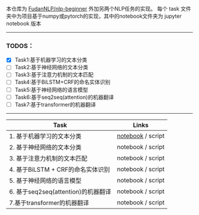 本仓库为 [FudanNLP/nlp-beginner](https://github.com/FudanNLP/nlp-beginner) 外加另两个NLP任务的实现。
每个 task 文件夹中为项目基于numpy或pytorch的实现，其中的notebook文件夹为 jupyter notebook 版本

------
### TODOS：
- [x] Task1:基于机器学习的文本分类
- [ ] Task2:基于神经网络的文本分类
- [ ] Task3:基于注意力机制的文本匹配
- [ ] Task4:基于BiLSTM+CRF的命名实体识别
- [ ] Task5:基于神经网络的语言模型
- [ ] Task6:基于seq2seq(attention)的机器翻译
- [ ] Task7:基于transformer的机器翻译

------

| Task                                | Links          |
| ----------------------------------- | -------------- |
| 1. 基于机器学习的文本分类           | [notebook](https://nbviewer.jupyter.org/github/gjt9274/NLP-Project/blob/master/task1/notebook/%E5%9F%BA%E4%BA%8E%E6%9C%BA%E5%99%A8%E5%AD%A6%E4%B9%A0%E7%9A%84%E6%96%87%E6%9C%AC%E5%88%86%E7%B1%BB.ipynb) / script |
| 2. 基于神经网络的文本分类           | notebook / script |
| 3. 基于注意力机制的文本匹配         | notebook / script |
| 4. 基于BiLSTM + CRF的命名实体识别   | notebook / script |
| 5. 基于神经网络的语言模型           | notebook / script |
| 6. 基于seq2seq(attention)的机器翻译 | notebook / script |
| 7.基于transformer的机器翻译         | notebook / script |